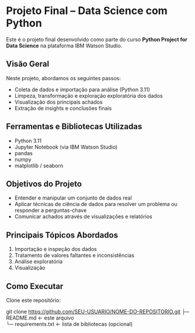 # Projeto Final – Data Science com Python

Este é o projeto final desenvolvido como parte do curso **Python Project for Data Science** na plataforma IBM Watson Studio.

##  Visão Geral  
Neste projeto, abordamos os seguintes passos:  
- Coleta de dados e importação para análise (Python 3.11)  
- Limpeza, transformação e exploração exploratória dos dados  
- Visualização dos principais achados  
- Extração de insights e conclusões finais  

##  Ferramentas e Bibliotecas Utilizadas  
- Python 3.11  
- Jupyter Notebook (via IBM Watson Studio)  
- pandas  
- numpy  
- matplotlib / seaborn   

##  Objetivos do Projeto  
- Entender e manipular um conjunto de dados real  
- Aplicar técnicas de ciência de dados para resolver um problema ou responder a perguntas-chave  
- Comunicar achados através de visualizações e relatórios  

##  Principais Tópicos Abordados  
1. Importação e inspeção dos dados  
2. Tratamento de valores faltantes e inconsistências  
3. Análise exploratória  
4. Visualização   


## Como Executar

Clone este repositório:

git clone https://github.com/SEU-USUARIO/NOME-DO-REPOSITORIO.git
├─ README.md              ← este arquivo  
└─ requirements.txt       ← lista de bibliotecas (opcional)  
